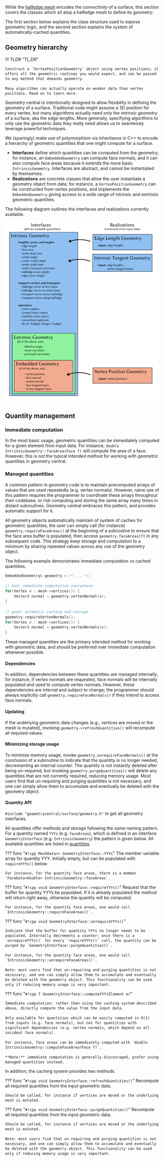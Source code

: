 While the [halfedge mesh](../halfedge_mesh/basics.md) encodes the _connectivity_ of a surface, this section covers the classes which sit atop a halfedge mesh to define its _geometry_.

The first section below explains the class structure used to expose geometric logic, and the second section explains the system of automatically-cached quantities.

## Geometry hierarchy 


!!! TLDR "TL;DR"

    Construct a `VertexPositionGeometry` object using vertex positions; it offers all the geometric routines you would expect, and can be passed to any method that demands geometry.

    Many algorithms can actually operate on weaker data than vertex positions. Read on to learn more.



Geometry central is intentionally designed to allow flexibility in defining the geometry of a surface. Traditional code might assume a 3D position for every vertex, but many algorithms actually need only the _intrinsic geometry_ of a surface, aka the edge lengths. More generally, specifying algorithms to only use the geometric data they really need allows us to seamlessly leverage powerful techniques.

We (sparingly) make use of polymorphism via inheritance in C++ to encode a hierarchy of geometric quantities that one might compute for a surface. 

- **Interfaces** define which quantities can be computed from the geometry; for instance, an `EmbeddedGeometry` can compute face normals, and it can also compute face areas because it extends the more basic `IntrinsicGeometry`. Interfaces are abstract, and cannot be instantiated by themselves.
- **Realizations** are concrete classes that allow the user instantiate a geometry object from data; for instance, a `VertexPositionGeometry` can be constructed from vertex positions, and implements the `EmbeddedGeometry` giving access to a wide range of intrinsic and extrinsic geometric quantities.

The following diagram outlines the interfaces and realizations currently available.

![geometry inheritance diagram](../../media/geometry_inheritance.svg)

## Quantity management

### Immediate computation
In the most basic usage, geometric quantities can be immediately computed for a given element from input data. For instance, `double IntrinsicGeometry::faceArea(Face f)` will compute the area of a face.  However, this is _not_ the typical intended method for working with geometric quantities in geometry central.

### Managed quantities
A common pattern in geometry code is to maintain precomputed arrays of values that are used repeatedly (e.g. vertex normals). However, naive use of this pattern requires the programmer to coordinate these arrays throughout their codebase, or risk computing and storing the same array many times in distant subroutines. Geometry central embraces this pattern, and provides automatic support for it.

All geometry objects automatically maintain of system of caches for geometric quantities; the user can simply call (for instance) `geometry.requireFaceAreas()` at the beginning of a subroutine to ensure that the face area buffer is populated, then access `geometry.faceAreas[f]` in any subsequent code. This strategy keep storage and computation to a minimum by sharing repeated values across any use of the geometry object.

The following example demonstrates immediate computation vs cached quantities.
```cpp
EmbeddedGeometry& geometry = /* ... */;

// bad: immediate computation everywhere
for(Vertex v : mesh->vertices()) {
	Vector3 normal = geometry.vertexNormal(v);
}

// good: automatic caching and storage
geometry.requireVertexNormals();
for(Vertex v : mesh->vertices()) {
	Vector3 normal = geometry.vertexNormals[v];
}
```

These managed quantities are the primary intended method for working with geometric data, and should be preferred over immediate computation whenever possible.

#### Dependencies
In addition, dependencies between these quantities are managed internally; for instance, if vertex normals are requested, face normals will be internally populated and used to compute vertex normals. However, these dependencies are internal and subject to change; the programmer should always explicitly call `geometry.requireFaceNormals()` if they intend to access face normals.

#### Updating
If the underlying geometric data changes (e.g., vertices are moved or the mesh is mutated), invoking `geometry->refreshQuantities()` will recompute all required values.

#### Minimizing storage usage
To minimize memory usage, invoke `geometry.unrequireFaceNormals()` at the conclusion of a subroutine to indicate that the quantity is no longer needed, decrementing an internal counter. The quantity is not instantly deleted after being un-required, but invoking `geometry.purgeQuantities()` will delete any quantities that are not currently required, reducing memory usage. Most users find that un-requiring and purging quantities is not necessary, and one can simply allow them to accumulate and eventually be deleted with the geometry object.

#### Quantity API

`#include "geometrycentral/surface/geometry.h"` to get all geometry interfaces.

All quantities offer methods and storage following the same naming pattern. For a quantity named `YYYs` (e.g. `faceAreas`), which is defined in an interface `GeometryInterface` (e.g. `IntrinsicGeometry`) the pattern is given below. All available quantities are listed in [quantities](quantities.md).

??? func "`#!cpp MeshData<> GeometryInterface::YYYs`"
    The member variable array for quantity YYY. Initially empty, but can be populated with `requireYYYs()` below.

    For instance, for the quantity face areas, there is a member `FaceData<double> IntrinsicGeometry::faceAreas`.

??? func "`#!cpp void GeometryInterface::requireYYYs()`"
    Request that the buffer for quantity YYYs be populated. If it is already populated the method will return right away, otherwise the quantity will be computed.

    For instance, for the quantity face areas, one would call `IntrinsicGeometry::requireFaceAreas()`.

??? func "`#!cpp void GeometryInterface::unrequireYYYs()`"

    Indicate that the buffer for quantity YYYs no longer needs to be populated. Internally decrements a counter; once there is a `unrequireYYYs()` for every `requireYYYs()` call, the quantity can be purged by `GeometryInterface::purgeQuantities()`.

    For instance, for the quantity face areas, one would call `IntrinsicGeometry::unrequireFaceAreas()`.

    Note: most users find that un-requiring and purging quantities is not necessary, and one can simply allow them to accumulate and eventually be deleted with the geometry object. This functionality can be used only if reducing memory usage is very important.

??? func "`#!cpp T GeometryInterface::computeYYY(Element e)`"

    Immediate computation: rather than using the caching system described above, directly compute the value from the input data. 

    Only available for quantities which can be easily computed in O(1) from inputs (e.g. face normals), but not for quantities with significant dependencies (e.g. vertex normals, which depend on all incident face normals).

    For instance, face areas can be immediately computed with `double IntrinsicGeometry::computeFaceArea(Face f)`.

    **Note:** immediate computation is generally discouraged, prefer using managed quantities instead.

In addition, the caching system provides two methods.

??? func "`#!cpp void GeometryInterface::refreshQuantities()`"
    Recompute all required quantities from the input geometric data.

    Should be called, for instance if vertices are moved or the underlying mesh is mutated.

??? func "`#!cpp void GeometryInterface::purgeQuantities()`"
    Recompute all required quantities from the input geometric data.

    Should be called, for instance if vertices are moved or the underlying mesh is mutated.

    Note: most users find that un-requiring and purging quantities is not necessary, and one can simply allow them to accumulate and eventually be deleted with the geometry object. This functionality can be used only if reducing memory usage is very important.


